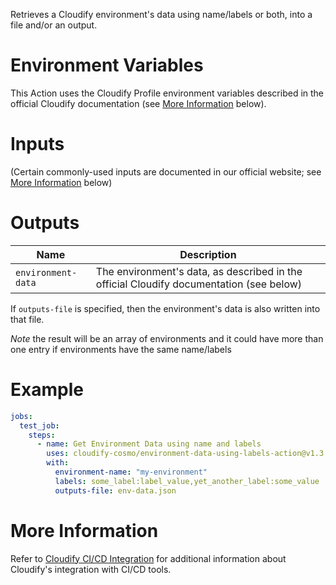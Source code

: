 Retrieves a Cloudify environment's data using name/labels or both, into a file and/or an output.

# Environment Variables

This Action uses the Cloudify Profile environment variables described in the official
Cloudify documentation (see [More Information](#more-information) below).

# Inputs

(Certain commonly-used inputs are documented in our official website; see [More Information](#more-information) below)

# Outputs

| Name | Description
|------|------------
| `environment-data` | The environment's data, as described in the official Cloudify documentation (see below)

If `outputs-file` is specified, then the environment's data is also written into that file.

*Note* the result will be an array of environments and it could have more than one entry if environments have the same name/labels

# Example

```yaml
jobs:
  test_job:
    steps:
      - name: Get Environment Data using name and labels
        uses: cloudify-cosmo/environment-data-using-labels-action@v1.3
        with:
          environment-name: "my-environment"
          labels: some_label:label_value,yet_another_label:some_value
          outputs-file: env-data.json
```

# More Information

Refer to [Cloudify CI/CD Integration](https://docs.cloudify.co/latest/working_with/integration/) for additional information about
Cloudify's integration with CI/CD tools.
